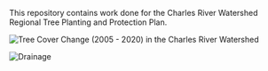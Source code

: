 This repository contains work done for the Charles River Watershed Regional Tree Planting and Protection Plan.

![Tree Cover Change (2005 - 2020) in the Charles River Watershed](https://github.com/chad-fisher/CRWA-Regional-Tree-Planting-and-Protection-Plan/assets/150188438/e123d660-0ab5-4d37-9069-dc8b5fcb726d)

![Drainage](https://github.com/chad-fisher/CRWA-Regional-Tree-Planting-and-Protection-Plan/assets/150188438/763f1446-37bf-4a3b-93b6-fbe6defc239f)
